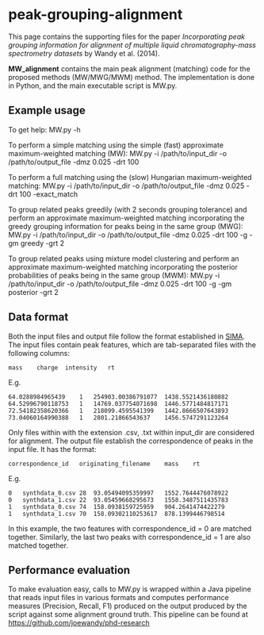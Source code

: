 # peak-grouping-alignment

This page contains the supporting files for the paper *Incorporating peak grouping information for alignment of multiple liquid chromatography-mass spectrometry datasets* by Wandy et al. (2014).

**MW_alignment** contains the main peak alignment (matching) code for the proposed methods (MW/MWG/MWM) method. The implementation is done in Python, and the main executable script is MW.py. 

## Example usage

To get help:
    MW.py -h

To perform a simple matching using the simple (fast) approximate maximum-weighted matching (MW):
    MW.py -i /path/to/input_dir -o /path/to/output_file -dmz 0.025 -drt 100 

To perform a full matching using the (slow) Hungarian maximum-weighted matching:
    MW.py -i /path/to/input_dir -o /path/to/output_file -dmz 0.025 -drt 100 -exact_match

To group related peaks greedily (with 2 seconds grouping tolerance) and perform an approximate maximum-weighted matching incorporating the greedy grouping information for peaks being in the same group (MWG):
    MW.py -i /path/to/input_dir -o /path/to/output_file -dmz 0.025 -drt 100 -g -gm greedy -grt 2

To group related peaks using mixture model clustering and perform an approximate maximum-weighted matching incorporating the posterior probabilities of peaks being in the same group (MWM):
    MW.py -i /path/to/input_dir -o /path/to/output_file -dmz 0.025 -drt 100 -g -gm posterior -grt 2

## Data format

Both the input files and output file follow the format established in [SIMA](http://bioinformatics.oxfordjournals.org/content/early/2011/02/03/bioinformatics.btr051). The input files contain peak features, which are tab-separated files with the following columns:

    mass    charge  intensity   rt

E.g.

    64.0288984965439	1	254903.00386791077	1438.5521436180882
    64.52996790118753	1	14769.037754071698	1446.5771484817171
    72.54182358620366	1	218099.4595541399	1442.8666507643893
    73.04060164990388	1	2801.21866543637	1456.5747291123264

Only files within with the extension .csv, .txt within input_dir are considered for alignment. The output file establish the correspondence of peaks in the input file. It has the format:

    correspondence_id   originating_filename    mass    rt

E.g.

    0	synthdata_0.csv	28	93.05494095359997	1552.7644476078922
    0	synthdata_1.csv	22	93.05459668295673	1558.3487511435783
    1	synthdata_0.csv	74	158.0938159725959	904.2641474422279
    1	synthdata_1.csv	70	158.09302110253617	878.1399446798514

In this example, the two features with correspondence_id = 0 are matched together. Similarly, the last two peaks with correspondence_id = 1 are also matched together.

## Performance evaluation

To make evaluation easy, calls to MW.py is wrapped within a Java pipeline that reads input files in various formats and computes performance measures (Precision, Recall, F1) produced on the output produced by the script against some alignment ground truth. This pipeline can be found at https://github.com/joewandy/phd-research
